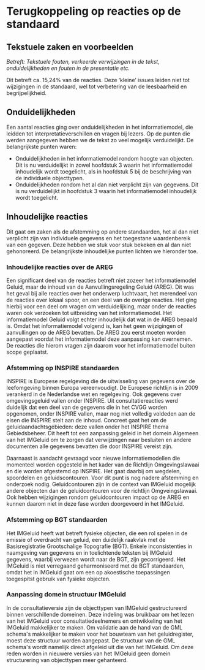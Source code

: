 # Terugkoppeling op reacties op de standaard

## Tekstuele zaken en voorbeelden
*Betreft: Tekstuele fouten, verkeerde verwijzingen in de tekst, onduidelijkheden en fouten in de presentatie etc.*

Dit betreft ca. 15,24% van de reacties. Deze ‘kleine’ issues leiden niet tot wijzigingen in de standaard, wel tot verbetering van de leesbaarheid en begrijpelijkheid.

## Onduidelijkheden
Een aantal reacties ging over onduidelijkheden in het informatiemodel, die leidden tot interpretatieverschillen en vragen bij lezers. Op de punten die werden aangegeven hebben we de tekst zo veel mogelijk verduidelijkt. De belangrijkste punten waren:

- Onduidelijkheden in het informatiemodel rondom hoogte van objecten. Dit is nu verduidelijkt in zowel hoofdstuk 3 waarin het informatiemodel inhoudelijk wordt toegelicht, als in hoofdstuk 5 bij de beschrijving van de individuele objecttypen. 
- Onduidelijkheden rondom het al dan niet verplicht zijn van gegevens. Dit is nu verduidelijkt in hoofdstuk 3 waarin het informatiemodel inhoudelijk wordt toegelicht.

## Inhoudelijke reacties
Dit gaat om zaken als de afstemming op andere standaarden, het al dan niet verplicht zijn van individuele gegevens en het toegestane waardenbereik van een gegeven. Deze hebben we stuk voor stuk bekeken en al dan niet gehonoreerd. De belangrijkste inhoudelijke punten lichten we hieronder toe. 

### Inhoudelijke reacties over de AREG
Een significant deel van de reacties betreft niet zozeer het informatiemodel Geluid, maar de inhoud van de Aanvullingsregeling Geluid (AREG). Dit was het geval bij alle reacties over het onderwerp luchtvaart, het merendeel van de reacties over lokaal spoor, en een deel van de overige reacties. Het ging hierbij voor een deel om vragen om verduidelijking, maar onder de reacties waren ook verzoeken tot uitbreiding van het informatiemodel. Het informatiemodel Geluid volgt echter inhoudelijk dat wat in de AREG bepaald is. Omdat het informatiemodel volgend is, kan het geen wijzigingen of aanvullingen op de AREG bevatten. De AREG zou eerst moeten worden aangepast voordat het informatiemodel deze aanpassing kan overnemen. De reacties die hierom vragen zijn daarom voor het informatiemodel buiten scope geplaatst.

### Afstemming op INSPIRE standaarden
INSPIRE is Europese regelgeving die de uitwisseling van gegevens over de leefomgeving binnen Europa vereenvoudigt. De Europese richtlijn is in 2009 verankerd in de Nederlandse wet en regelgeving. Ook gegevens over omgevingsgeluid vallen onder INSPIRE. Uit consultatiereacties werd duidelijk dat een deel van de gegevens die in het CVGG worden opgenomen, onder INSPIRE vallen, maar nog niet volledig voldeden aan de eisen die INSPIRE stelt aan de inhoud. Concreet gaat het om de geluidaandachtsgebieden: deze vallen onder het INSPIRE thema Gebiedsbeheer. Dit heeft tot een aanpassing geleid in het domein Algemeen van het IMGeluid om te zorgen dat verwijzingen naar besluiten en andere documenten alle gegevens bevatten die door INSPIRE vereist zijn.

Daarnaast is aandacht gevraagd voor nieuwe informatiemodellen die momenteel worden opgesteld in het kader van de Richtlijn Omgevingslawaai en die worden afgestemd op INSPIRE. Het gaat daarbij om wegdelen, spoordelen en geluidscontouren. Voor dit punt is nog nadere afstemming en onderzoek nodig. Geluidcontouren zijn in de context van IMGeluid mogelijk andere objecten dan de geluidcontouren voor de richtlijn Omgveingslawaai. Ook hebben wijzigingen rondom geluidcontouren impact op de AREG en kunnen daarom niet in deze fase worden doorgevoerd in het IMGeluid. 

### Afstemming op BGT standaarden
Het IMGeluid heeft wat betreft fysieke objecten, die een rol spelen in de emissie of overdracht van geluid, een duidelijk raakvlak met de Basisregistratie Grootschalige Topografie (BGT). Enkele inconsistenties in naamgeving van gegevens en in toelichtende teksten bij IMGeluid gegevens, waarbij verwezen wordt naar de BGT, zijn gecorrigeerd. Het IMGeluid is niet verregaand geharmoniseerd met de BGT standaarden, omdat het in IMGeluid gaat om een op akoestische toepassingen toegespitst gebruik van fysieke objecten. 

### Aanpassing domein structuur IMGeluid
In de consultatieversie zijn de objecttypen van IMGeluid gestructureerd binnen verschillende domeinen. Deze indeling was bruikbaar om het lezen van het IMGeluid voor consultatiedeelnemers en ontwikkeling van het IMGeluid makkelijker te maken. Om validatie aan de hand van de GML schema's makkelijker te maken voor het bouwteam van het geluidregister, moest deze structuur worden aangepast. De structuur van de GML schema's wordt namelijk direct afgeleid uit die van het IMGeluid. Om deze reden worden in nieuwere versies van het IMGeluid geen domein structurering van objecttypen meer gehanteerd.

